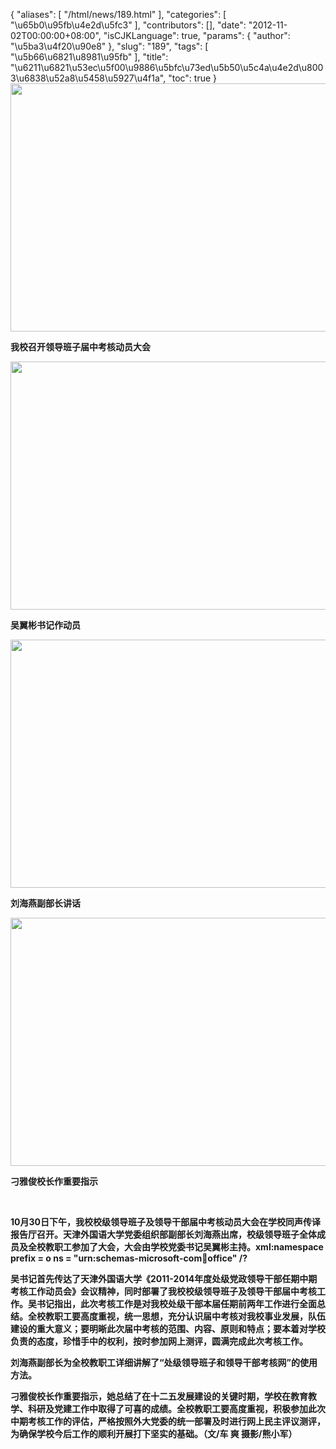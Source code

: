 {
    "aliases": [
        "/html/news/189.html"
    ],
    "categories": [
        "\u65b0\u95fb\u4e2d\u5fc3"
    ],
    "contributors": [],
    "date": "2012-11-02T00:00:00+08:00",
    "isCJKLanguage": true,
    "params": {
        "author": "\u5ba3\u4f20\u90e8"
    },
    "slug": "189",
    "tags": [
        "\u5b66\u6821\u8981\u95fb"
    ],
    "title": "\u6211\u6821\u53ec\u5f00\u9886\u5bfc\u73ed\u5b50\u5c4a\u4e2d\u8003\u6838\u52a8\u5458\u5927\u4f1a",
    "toc": true
}
**<img
    src="https://cdn.tfls.online/mirror/full/a90fe16b8ad004c2940a3ec3a05045f1fb337bf5.jpg"
    style="display:block;margin-left:auto;margin-right:auto;"
    decoding="async"
    fetchpriority="auto"
    loading="lazy"
    height="397"
    width="600"
/>**

**我校召开领导班子届中考核动员大会**

**<img
    src="https://cdn.tfls.online/mirror/full/fb67518e1bff1613bb5cce312c85f0bea313fca3.jpg"
    style="display:block;margin-left:auto;margin-right:auto;"
    decoding="async"
    fetchpriority="auto"
    loading="lazy"
    height="397"
    width="600"
/>**

**吴翼彬书记作动员**

**<img
    src="https://cdn.tfls.online/mirror/full/5456f34a23dd4a0ca014c937eae91f261af3cf35.jpg"
    style="display:block;margin-left:auto;margin-right:auto;"
    decoding="async"
    fetchpriority="auto"
    loading="lazy"
    height="397"
    width="600"
/>**

**刘海燕副部长讲话**

**<img
    src="https://cdn.tfls.online/mirror/full/1c49affa649211df43aea6ef39e2d912262a4bb9.jpg"
    style="display:block;margin-left:auto;margin-right:auto;"
    decoding="async"
    fetchpriority="auto"
    loading="lazy"
    height="397"
    width="600"
/>**

**刁雅俊校长作重要指示**

 

**10月30日下午，我校校级领导班子及领导干部届中考核动员大会在学校同声传译报告厅召开。天津外国语大学党委组织部副部长刘海燕出席，校级领导班子全体成员及全校教职工参加了大会，大会由学校党委书记吴翼彬主持。xml:namespace prefix = o ns = "urn:schemas-microsoft-com:office:office" /?**

**吴书记首先传达了天津外国语大学《2011-2014年度处级党政领导干部任期中期考核工作动员会》会议精神，同时部署了我校校级领导班子及领导干部届中考核工作。吴书记指出，此次考核工作是对我校处级干部本届任期前两年工作进行全面总结。全校教职工要高度重视，统一思想，充分认识届中考核对我校事业发展，队伍建设的重大意义；要明晰此次届中考核的范围、内容、原则和特点；要本着对学校负责的态度，珍惜手中的权利，按时参加网上测评，圆满完成此次考核工作。**

**刘海燕副部长为全校教职工详细讲解了“处级领导班子和领导干部考核网”的使用方法。**

**刁雅俊校长作重要指示，她总结了在十二五发展建设的关键时期，学校在教育教学、科研及党建工作中取得了可喜的成绩。全校教职工要高度重视，积极参加此次中期考核工作的评估，严格按照外大党委的统一部署及时进行网上民主评议测评，为确保学校今后工作的顺利开展打下坚实的基础。（文/车 爽 摄影/熊小军）**

